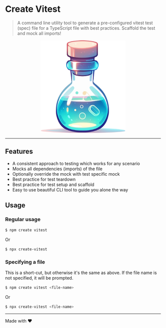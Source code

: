 # Create Vitest

> A command line utility tool to generate a pre-configured vitest test (spec) file for a TypeScript file with best practices. Scaffold the test and mock all imports!

<p align="center">
    <img src="./assets/logo.png" height="300" />
</p>

---

## Features

- A consistent approach to testing which works for any scenario
- Mocks all dependencies (imports) of the file
- Optionally override the mock with test specific mock
- Best practice for test teardown
- Best practice for test setup and scaffold
- Easy to use beautiful CLI tool to guide you alone the way

## Usage

### Regular usage

```bash
$ npm create vitest
```

Or

```bash
$ npx create-vitest
```

### Specifying a file

This is a short-cut, but otherwise it's the same as above. If the file name is not specified, it will be prompted.

```bash
$ npm create vitest <file-name>
```

Or

```bash
$ npx create-vitest <file-name>
```

---

Made with ❤️
